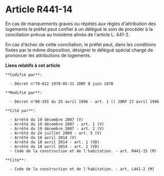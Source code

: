 # Article R441-14

En cas de manquements graves ou répétés aux règles d'attribution des logements le préfet peut confier à un délégué le soin de
procéder à la conciliation prévue au troisième alinéa de l'article L. 441-2.

En cas d'échec de cette conciliation, le préfet peut, dans les conditions fixées par la même disposition, désigner le délégué
spécial chargé de prononcer les attributions de logements.

**Liens relatifs à cet article**

	**Codifié par**:

	  - Décret n°78-622 1978-05-31 JORF 8 juin 1978

	**Modifié par**:

	  - Décret n°96-355 du 25 avril 1996 - art. 1 () JORF 27 avril 1996

	**Cité par**:

	  - Arrêté du 19 décembre 2007 (V)
	  - Arrêté du 19 décembre 2007 - art. 1 (V)
	  - Arrêté du 19 décembre 2007 - art. 2 (V)
	  - Arrêté du 24 juillet 2009 - art. 5 (V)
	  - Arrêté du 18 avril 2014 (V)
	  - Arrêté du 18 avril 2014 - art. 1 (VD)
	  - Arrêté du 18 avril 2014 - art. 2 (VD)
	  - Code de la construction et de l'habitation. - art. R441-15 (M)

	**Cite**:

	  - Code de la construction et de l'habitation. - art. L441-2 (M)
